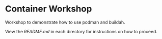 # Container Workshop

Workshop to demonstrate how to use podman and buildah.

View the _README.md_ in each directory for instructions on how to proceed.

